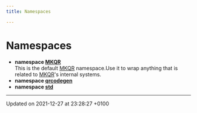 ```yaml
---
title: Namespaces

---
```


# Namespaces




* **namespace [MKQR](/Namespaces/namespace_m_k_q_r.md)** <br>This is the default [MKQR]() namespace.Use it to wrap anything that is related to [MKQR]()'s internal systems. 
* **namespace [qrcodegen](/Namespaces/namespaceqrcodegen.md)** 
* **namespace [std](/Namespaces/namespacestd.md)** 



-------------------------------

Updated on 2021-12-27 at 23:28:27 +0100
